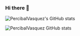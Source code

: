 ### Hi there 👋

<!--
**PercibalVasquez/PercibalVasquez** is a ✨ _special_ ✨ repository because its `README.md` (this file) appears on your GitHub profile.

Here are some ideas to get you started:

- 🔭 I’m currently working on ...
- 🌱 I’m currently learning ...
- 👯 I’m looking to collaborate on ...
- 🤔 I’m looking for help with ...
- 💬 Ask me about ...
- 📫 How to reach me: ...
- 😄 Pronouns: ...
- ⚡ Fun fact: ...
-->
![PercibalVasquez's GitHub stats](https://github-readme-stats.vercel.app/api?PercibalVasquez=anuraghazra&show=reviews,discussions_started,discussions_answered,prs_merged,prs_merged_percentage)

![PercibalVasquez GitHub stats](https://github-readme-stats.vercel.app/api?PercibalVasquez=anuraghazra&hide=contribs,prs)
